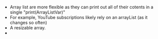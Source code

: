 - Array list are more flexible as they can print out all of their cotents in a single "print(ArrayListVar)"
- For example, YouTube subscriptions likely rely on an arrayList (as it changes so often)
- A resizable array.
- 
